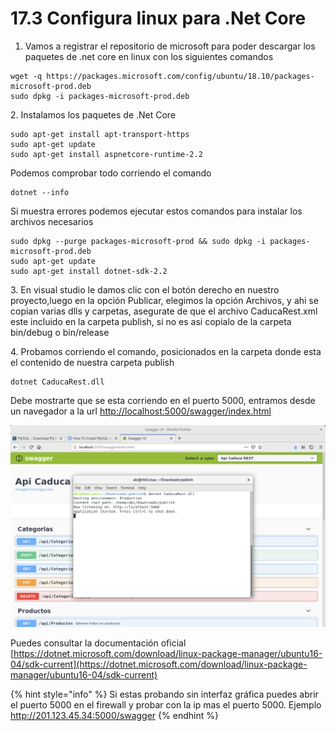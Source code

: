 # 17.3 Configura linux para .Net Core

1. Vamos a registrar el repositorio de microsoft para poder descargar los paquetes de .net core en linux con los siguientes comandos

```
wget -q https://packages.microsoft.com/config/ubuntu/18.10/packages-microsoft-prod.deb
sudo dpkg -i packages-microsoft-prod.deb
```

2\.  Instalamos los paquetes de .Net Core

```
sudo apt-get install apt-transport-https
sudo apt-get update
sudo apt-get install aspnetcore-runtime-2.2
```

Podemos comprobar todo corriendo el comando

```
dotnet --info
```

Si muestra errores podemos ejecutar estos comandos para instalar los archivos necesarios

```
sudo dpkg --purge packages-microsoft-prod && sudo dpkg -i packages-microsoft-prod.deb
sudo apt-get update
sudo apt-get install dotnet-sdk-2.2
```

3\. En visual studio le damos clic con el botón derecho en nuestro proyecto,luego en la opción Publicar, elegimos la opción Archivos, y ahi se copian varias dlls y carpetas, asegurate de que el archivo CaducaRest.xml este incluido en la carpeta publish, si no es asi copialo de la carpeta bin/debug o bin/release

4\. Probamos corriendo el comando, posicionados en la carpeta donde esta el contenido de nuestra carpeta publish&#x20;

```
dotnet CaducaRest.dll
```

Debe mostrarte que se esta corriendo en el puerto 5000, entramos desde un navegador a la url [http://localhost:5000/swagger/index.html](http://localhost:5000/swagger/index.html)

![](<../.gitbook/assets/image (111).png>)

Puedes consultar la documentación oficial [https://dotnet.microsoft.com/download/linux-package-manager/ubuntu16-04/sdk-current](https://dotnet.microsoft.com/download/linux-package-manager/ubuntu16-04/sdk-current)

{% hint style="info" %}
Si estas probando sin interfaz gráfica puedes abrir el puerto 5000 en el firewall y probar con la ip mas el puerto 5000. Ejemplo http://201.123.45.34:5000/swagger
{% endhint %}

